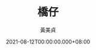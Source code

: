 ---
issue: 441
title: 橋仔
author: 黃美貞
language: 四縣
date: 2021-08-12T00:00:00.000+08:00
topic: 抒懷
difficulty: 2
wikidata: Q131449247
wikidata_link: https://www.wikidata.org/wiki/Q131449247
author_wikidata_link: https://www.wikidata.org/wiki/Q131448164
author_wikidata: Q131448164
---